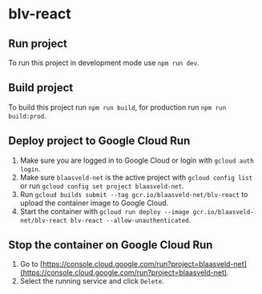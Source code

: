 # blv-react

## Run project

To run this project in development mode use `npm run dev`.

## Build project

To build this project run `npm run build`, for production run `npm run build:prod`.

## Deploy project to Google Cloud Run

1. Make sure you are logged in to Google Cloud or login with `gcloud auth login`.
1. Make sure `blaasveld-net` is the active project with `gcloud config list` or run `gcloud config set project blaasveld-net`.
1. Run `gcloud builds submit --tag gcr.io/blaasveld-net/blv-react` to upload the container image to Google Cloud.
1. Start the container with `gcloud run deploy --image gcr.io/blaasveld-net/blv-react blv-react --allow-unauthenticated`.

## Stop the container on Google Cloud Run

1. Go to [https://console.cloud.google.com/run?project=blaasveld-net](https://console.cloud.google.com/run?project=blaasveld-net).
1. Select the running service and click `Delete`.
